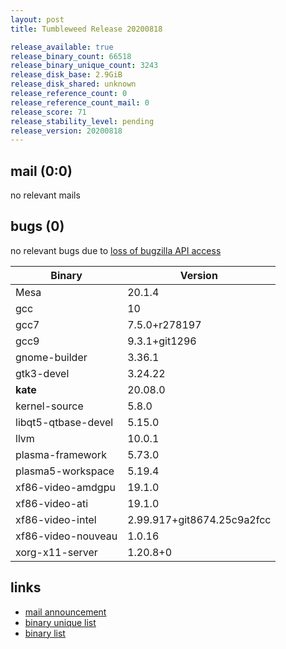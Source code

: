 ```yaml
---
layout: post
title: Tumbleweed Release 20200818

release_available: true
release_binary_count: 66518
release_binary_unique_count: 3243
release_disk_base: 2.9GiB
release_disk_shared: unknown
release_reference_count: 0
release_reference_count_mail: 0
release_score: 71
release_stability_level: pending
release_version: 20200818
---
```


## mail (0:0)

no relevant mails

## bugs (0)

<!--more-->

no relevant bugs due to [loss of bugzilla API access](https://bugzilla.opensuse.org/show_bug.cgi?id=1157722)

Binary | Version
--- | ---
Mesa | 20.1.4
gcc | 10
gcc7 | 7.5.0+r278197
gcc9 | 9.3.1+git1296
gnome-builder | 3.36.1
gtk3-devel | 3.24.22
**kate** | 20.08.0
kernel-source | 5.8.0
libqt5-qtbase-devel | 5.15.0
llvm | 10.0.1
plasma-framework | 5.73.0
plasma5-workspace | 5.19.4
xf86-video-amdgpu | 19.1.0
xf86-video-ati | 19.1.0
xf86-video-intel | 2.99.917+git8674.25c9a2fcc
xf86-video-nouveau | 1.0.16
xorg-x11-server | 1.20.8+0

## links

- [mail announcement](https://lists.opensuse.org/opensuse-factory/2020-08/msg00174.html)
- [binary unique list](http://download.opensuse.org/history/20200818/rpm.unique.list)
- [binary list](http://download.opensuse.org/history/20200818/rpm.list)
